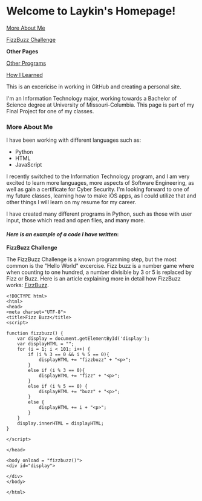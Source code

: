 # Welcome to Laykin's Homepage!

[More About Me](https://github.com/LaykinK/LaykinK.github.io#more-about-me)

[FizzBuzz Challenge](https://github.com/LaykinK/LaykinK.github.io/blob/main/README.md#here-is-an-example-of-a-code-i-have-written)

**Other Pages**

[Other Programs](https://github.com/LaykinK/LaykinK.github.io/blob/main/Other%20Programs.md#other-programs)

[How I Learned](https://github.com/LaykinK/LaykinK.github.io/blob/main/How%20I%20Learned.md#how-i-learned)       

This is an excericise in working in GitHub and creating a personal site.

I'm an Information Technology major, working towards a Bachelor of Science degree at University of Missouri-Columbia. This page is part of my Final Project for one of my classes.


### More About Me

I have been working with different languages such as:
- Python
- HTML
- JavaScript

I recently switched to the Information Technology program, and I am very excited to learn more languages, more aspects of Software Engineering, as well as gain a certificate for Cyber Security. I'm looking forward to one of my future classes, learning how to make iOS apps, as I could utilize that and other things I will learn on my resume for my career.

I have created many different programs in Python, such as those with user input, those which read and open files, and many more.

#### *Here is an example of a code I have written*:

**FizzBuzz Challenge**

The FizzBuzz Challenge is a known programming step, but the most common is the "Hello World" excercise. Fizz buzz is a number game where when counting to one hundred, a number divisible by 3 or 5 is replaced by Fizz or Buzz. Here is an article explaining more in detail how FizzBuzz works: [FizzBuzz](https://en.wikipedia.org/wiki/Fizz_buzz).

```
<!DOCTYPE html>
<html>
<head>
<meta charset="UTF-8">
<title>Fizz Buzz</title>
<script>

function fizzbuzz() {
	var display = document.getElementById('display');
	var displayHTML = "";
	for (i = 1; i < 101; i++) {
		if (i % 3 == 0 && i % 5 == 0){
			displayHTML += "fizzbuzz" + "<p>";
		}
		else if (i % 3 == 0){
			displayHTML += "fizz" + "<p>";
		} 
		else if (i % 5 == 0) {
			displayHTML += "buzz" + "<p>";
		} 
		else {
			displayHTML += i + "<p>";
		}
	}
	display.innerHTML = displayHTML;
}

</script>

</head>

<body onload = "fizzbuzz()">
<div id="display">

</div>
</body>

</html>
```

